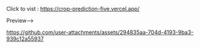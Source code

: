 Click to vist : https://crop-prediction-five.vercel.app/


Preview--> 


https://github.com/user-attachments/assets/294835aa-704d-4193-9ba3-939c12a55937

